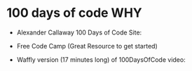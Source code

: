 # 100 days of code WHY

- Alexander Callaway 100 Days of Code Site:

- Free Code Camp (Great Resource to get started)

- Waffly version (17 minutes long) of 100DaysOfCode video: 